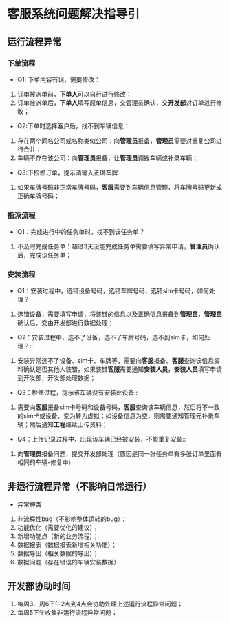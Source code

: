 # 客服系统问题解决指导引

## 运行流程异常

### 下单流程

- Q1: 下单内容有误，需要修改：
1. 订单被派单前，**下单人**可以自行进行修改；
2. 订单被派单后，**下单人**填写原单信息，交管理员确认，交**开发部**对订单进行修改；
- Q2:下单时选择客户后，找不到车辆信息：
1. 存在两个同名公司或名称类似公司：向**管理员**报备，**管理员**需要对重复公司进行合并；
2. 车辆不存在该公司：向**管理员**报备，让**管理员**调拨车辆或补录车辆；
- Q3:下检修订单，提示请输入正确车牌
1. 如果车牌号码非正常车牌号码，**客服**需要到车辆信息管理，将车牌号码更新成正确车牌号码；

### 指派流程

- Q1：完成进行中的任务单时，找不到该任务单？
1. 不及时完成任务单：超过3天没能完成任务单需要填写异常申请，**管理员**确认后，完成该任务单；
	
### 安装流程

- Q1：安装过程中，选错设备号码，选错车牌号码，选错sim卡号码，如何处理？
1. 选错设备，需要填写申请，将装错的信息以及正确信息报备到**管理员**，**管理员**确认后，交由开发部进行数据处理；
- Q2：安装过程中，选不了设备，选不了车牌号码，选不到sim卡，如何处理？::
1. 安装异常选不了设备、sim卡、车牌等，需要向**客服**报备、**客服**查询该信息资料确认是否其他人装错，如果装错**客服**需要通知**安装人员**，**安装人员**填写申请到开发部，开发部处理数据；
- Q3：检修过程，提示该车辆没有安装此设备::
1. 需要向**客服**报备sim卡号码和设备号码，**客服**查询该车辆信息，然后将不一致的sim卡或设备，变为转为虚拟；如设备信息为空，则需要通知管理元补录车辆；然后通知**工程**继续上传资料；
- Q4：上传记录过程中，出现该车辆已经被安装，不能重复安装::
1. 向**管理员**报备问题，提交开发部处理（原因是同一张任务单有多张订单里面有相同的车辆-修复中）

## 非运行流程异常（不影响日常运行）

- 异常种类
1. 非流程性bug（不影响整体运转的bug）；
2. 功能优化（需要优化的建议）；
3. 新增功能点（新的业务流程）；
4. 数据报表（数据报表新增相关功能）；
5. 数据导出（相关数据的导出）；
6. 数据问题（存在错误的车辆安装数据）

## 开发部协助时间

1. 每周3、周6下午2点到4点会协助处理上述运行流程异常问题；
2. 每周5下午收集非运行流程异常问题；
